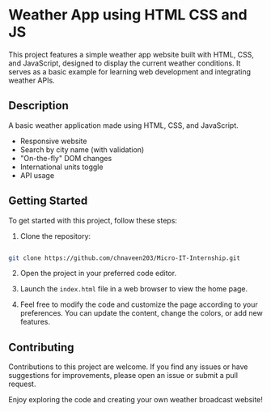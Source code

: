 # Weather App using HTML CSS and JS

This project features a simple weather app website built with HTML, CSS, and JavaScript, designed to display the current weather conditions. It serves as a basic example for learning web development and integrating weather APIs.

## Description

A basic weather application made using HTML, CSS, and JavaScript. 
* Responsive website
* Search by city name (with validation)
* "On-the-fly" DOM changes
* International units toggle
* API usage

## Getting Started

To get started with this project, follow these steps:

1. Clone the repository:

```bash

git clone https://github.com/chnaveen203/Micro-IT-Internship.git
```

2. Open the project in your preferred code editor.

3. Launch the `index.html` file in a web browser to view the home page.

4. Feel free to modify the code and customize the page according to your preferences. You can update the content, change the colors, or add new features.

## Contributing

Contributions to this project are welcome. If you find any issues or have suggestions for improvements, please open an issue or submit a pull request.

Enjoy exploring the code and creating your own weather broadcast website!
